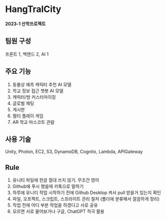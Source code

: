 # HangTralCity
**2023-1 산학프로젝트**   
## 팀원 구성
프론트 1, 백엔드 2, AI 1

## 주요 기능
1. 동물상 예측 캐릭터 추천 AI 모델
2. 학교 정보 접근 챗봇 AI 모델
3. 캐릭터/방 커스터마이징
4. 글로벌 채팅
5. 게시판
6. 멀티 플레이 게임
7. AR 학교 마스코트 관람

## 사용 기술
Unity, Photon, EC2, S3, DynamoDB, Cognito, Lambda, APIGateway

## Rule
1. 유니티 파일에 한글 절대 쓰지 않기. 무조건 영어
2. Github에 푸시 했을때 카톡으로 말하기
3. 하루에 유니티 작업 시작하기 전에 Github Desktop 켜서 pull 받을거 있는지 확인
4. 파일, 오프젝트, 스크립트, 스프라이트 관리 철저 (폴더에 분류해서 깔끔하게 정리)
5. 작업 전에 어디 부분 작업을 하겠다고 서로 공유
6. 모르면 서로 물어보거나 구글, ChatGPT 적극 활용
